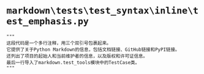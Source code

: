 # `markdown\tests\test_syntax\inline\test_emphasis.py`

```
"""
这段代码是一个多行注释，用三个双引号包裹起来。
它提供了关于Python Markdown的信息，包括文档链接、GitHub链接和PyPI链接。
还列出了项目的起始人和当前维护者的信息，以及版权和许可证信息。
最后一行导入了markdown.test_tools模块中的TestCase类。
"""
```